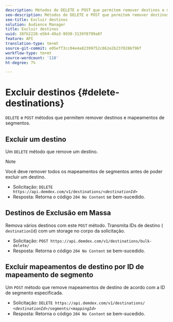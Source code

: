 ```yaml
---
description: Métodos de DELETE e POST que permitem remover destinos e mapeamentos de segmentos.
seo-description: Métodos de DELETE e POST que permitem remover destinos e mapeamentos de segmentos.
seo-title: Excluir destinos
solution: Audience Manager
title: Excluir destinos
uuid: 38fb2228-e564-49a3-9930-3139f8799a8f
feature: API
translation-type: tm+mt
source-git-commit: e05eff3cc04e4a82399752c862e2b2370286f96f
workflow-type: tm+mt
source-wordcount: '118'
ht-degree: 7%

---
```



# Excluir destinos {#delete-destinations}

`DELETE` e `POST` métodos que permitem remover destinos e mapeamentos de segmentos.

<!-- r_delete_destinations_all.xml -->

## Excluir um destino

Um `DELETE` método que remove um destino.

>[!NOTE]
>
>Você deve remover todos os mapeamentos de segmentos antes de poder excluir um destino.

* Solicitação: `DELETE https://api.demdex.com/v1/destinations/`*`<destinationId>`*
* Resposta: Retorna o código `204 No Content` se bem-sucedido.

## Destinos de Exclusão em Massa

Remova vários destinos com este `POST` método. Transmita IDs de destino ( `destinationId`) com um storage no corpo da solicitação.

* Solicitação: `POST https://api.demdex.com/v1/destinations/bulk-delete/`
* Resposta: Retorna o código `204 No Content` se bem-sucedido.

## Excluir mapeamentos de destino por ID de mapeamento de segmento

Um `POST` método que remove mapeamentos de destino de acordo com a ID de segmento especificada.

* Solicitação: `DELETE https://api.demdex.com/v1/destinations/` *`<destinationId>`*`/segments/`*`<mappingId>`*
* Resposta: Retorna o código `204 No Content` se bem-sucedido.